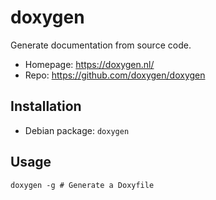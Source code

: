 # doxygen

Generate documentation from source code.

- Homepage: <https://doxygen.nl/>
- Repo: <https://github.com/doxygen/doxygen>

## Installation

- Debian package: `doxygen`

## Usage

```text
doxygen -g # Generate a Doxyfile
```
